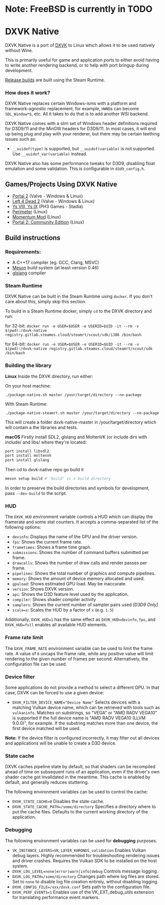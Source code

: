 # Note: FreeBSD is currently in TODO

# DXVK Native

DXVK Native is a port of [DXVK](https://github.com/doitsujin/dxvk) to Linux which allows it to be used natively without Wine.

This is primarily useful for game and application ports to either avoid having to write another rendering backend, or to help with port bringup during development.

[Release builds](https://github.com/Joshua-Ashton/dxvk-native/releases) are built using the Steam Runtime.

### How does it work?

DXVK Native replaces certain Windows-isms with a platform and framework-agnostic replacement, for example, `HWND`s can become `SDL_Window*`s, etc.
All it takes to do that is to add another WSI backend.

DXVK Native comes with a slim set of Windows header definitions required for D3D9/11 and the MinGW headers for D3D9/11.
In most cases, it will end up being plug and play with your renderer, but there may be certain teething issues such as:
- `__uuidof(type)` is supported, but `__uuidof(variable)` is not supported. Use `__uuidof_var(variable)` instead.

DXVK Native also has some performance tweaks for D3D9, disabling float emulation and some validation.
This is configurable in `d3d9_config.h`.

## Games/Projects Using DXVK Native

 - [Portal 2](https://store.steampowered.com/app/620/Portal_2/) (Valve - Windows & Linux)
 - [Left 4 Dead 2](https://store.steampowered.com/app/550/Left_4_Dead_2/) (Valve - Windows & Linux)
 - [Ys VIII, Ys IX](https://stadia.google.com/games) (PH3 Games - Stadia)
 - [Perimeter](https://github.com/KranX/Perimeter) (Linux)
 - [Momentum Mod](https://momentum-mod.org/) (Linux)
 - [Portal 2: Community Edition](https://store.steampowered.com/app/440000/Portal_2_Community_Edition/) (Linux)

## Build instructions

### Requirements:
- A C++17 compiler (eg. GCC, Clang, MSVC)
- [Meson](https://mesonbuild.com/) build system (at least version 0.46)
- [glslang](https://github.com/KhronosGroup/glslang) compiler


### Steam Runtime

DXVK Native can be built in the Steam Runtime using `docker`.
If you don't care about this, simply skip this section.

To build in a Steam Runtime docker, simply `cd` to the DXVK directory and run:

for 32-bit:
`docker run -e USER=$USER -e USERID=$UID -it --rm -v $(pwd):/dxvk-native registry.gitlab.steamos.cloud/steamrt/scout/sdk/i386 /bin/bash`

for 64-bit:
`docker run -e USER=$USER -e USERID=$UID -it --rm -v $(pwd):/dxvk-native registry.gitlab.steamos.cloud/steamrt/scout/sdk /bin/bash`

### Building the library
**Linux**
Inside the DXVK directory, run either:

On your host machine:
```
./package-native.sh master /your/target/directory --no-package
```

With Steam Runtime:
```
./package-native-steamrt.sh master /your/target/directory --no-package
```

This will create a folder dxvk-native-master in /your/target/directory which will contain a the libraries and tests.

**macOS**
Firstly install SDL2, glslang and MoltenVK (or include dirs with include/ and libs/ where they're located:
```sh
port install libsdl2
port install moltenvk
port install glslang
```
Then cd to dxvk-native repo go build it
```sh
meson setup build # 'build' is a build directory
```

In order to preserve the build directories and symbols for development, pass `--dev-build` to the script.

### HUD
The `DXVK_HUD` environment variable controls a HUD which can display the framerate and some stat counters. It accepts a comma-separated list of the following options:
- `devinfo`: Displays the name of the GPU and the driver version.
- `fps`: Shows the current frame rate.
- `frametimes`: Shows a frame time graph.
- `submissions`: Shows the number of command buffers submitted per frame.
- `drawcalls`: Shows the number of draw calls and render passes per frame.
- `pipelines`: Shows the total number of graphics and compute pipelines.
- `memory`: Shows the amount of device memory allocated and used.
- `gpuload`: Shows estimated GPU load. May be inaccurate.
- `version`: Shows DXVK version.
- `api`: Shows the D3D feature level used by the application.
- `compiler`: Shows shader compiler activity
- `samplers`: Shows the current number of sampler pairs used *[D3D9 Only]*
- `scale=x`: Scales the HUD by a factor of `x` (e.g. `1.5`)

Additionally, `DXVK_HUD=1` has the same effect as `DXVK_HUD=devinfo,fps`, and `DXVK_HUD=full` enables all available HUD elements.

### Frame rate limit
The `DXVK_FRAME_RATE` environment variable can be used to limit the frame rate. A value of `0` uncaps the frame rate, while any positive value will limit rendering to the given number of frames per second. Alternatively, the configuration file can be used.

### Device filter
Some applications do not provide a method to select a different GPU. In that case, DXVK can be forced to use a given device:
- `DXVK_FILTER_DEVICE_NAME="Device Name"` Selects devices with a matching Vulkan device name, which can be retrieved with tools such as `vulkaninfo`. Matches on substrings, so "VEGA" or "AMD RADV VEGA10" is supported if the full device name is "AMD RADV VEGA10 (LLVM 9.0.0)", for example. If the substring matches more than one device, the first device matched will be used.

**Note:** If the device filter is configured incorrectly, it may filter out all devices and applications will be unable to create a D3D device.

### State cache
DXVK caches pipeline state by default, so that shaders can be recompiled ahead of time on subsequent runs of an application, even if the driver's own shader cache got invalidated in the meantime. This cache is enabled by default, and generally reduces stuttering.

The following environment variables can be used to control the cache:
- `DXVK_STATE_CACHE=0` Disables the state cache.
- `DXVK_STATE_CACHE_PATH=/some/directory` Specifies a directory where to put the cache files. Defaults to the current working directory of the application.

### Debugging
The following environment variables can be used for **debugging** purposes.
- `VK_INSTANCE_LAYERS=VK_LAYER_KHRONOS_validation` Enables Vulkan debug layers. Highly recommended for troubleshooting rendering issues and driver crashes. Requires the Vulkan SDK to be installed on the host system.
- `DXVK_LOG_LEVEL=none|error|warn|info|debug` Controls message logging.
- `DXVK_LOG_PATH=/some/directory` Changes path where log files are stored. Set to `none` to disable log file creation entirely, without disabling logging.
- `DXVK_CONFIG_FILE=/xxx/dxvk.conf` Sets path to the configuration file.
- `DXVK_PERF_EVENTS=1` Enables use of the VK_EXT_debug_utils extension for translating performance event markers.
